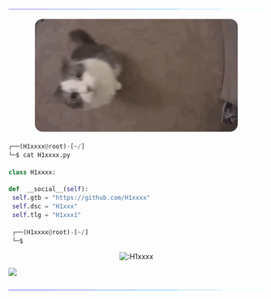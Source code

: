 <!-- <p align=center><img width=90% src="banner.gif"></img></p> -->


<a href="https://github.com/H1xxxx"><img src="https://raw.githubusercontent.com/H1xxxx/H1xxxx/main/a.gif"></a>


<p align="center">
  <img style="border-radius: 15px; display: block; margin: 0 auto; margin-bottom: 20px;" width="400" src="https://raw.githubusercontent.com/H1xxxx/H1xxxx/main/kedy.gif">
</p>












```python
┌──(H1xxxx@root)-[~/]
└─$ cat H1xxxx.py

class H1xxxx:

def  __social__(self):
 self.gtb = "https://github.com/H1xxxx"
 self.dsc = "H1xxx" 
 self.tlg = "H1xxx1"
  
 ┌──(H1xxxx@root)-[~/]
 └─$
```

<p align="center"><img src="https://count.getloli.com/get/@:H1xxxx" alt=":H1xxxx" /></p>

 



















![](https://raw.githubusercontent.com/Sutil/Sutil/2b2fad3bf54522bb30c8c170591fc68ff51b69e6/github-contribution-grid-snake2.svg)

<a href="https://github.com/H1xxxx/"><img src="https://raw.githubusercontent.com/H1xxxx/H1xxxx/main/a.gif"></a>

